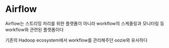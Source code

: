 # Airflow
Airflow는 스트리밍 처리를 위한 플랫폼이 아니라 workflow의 스케줄링과 모니터링 등 workflow와 관련된 플랫폼이다

기존의 Hadoop ecosystem에서 workflow를 관리해주던 oozie와 유사하다
